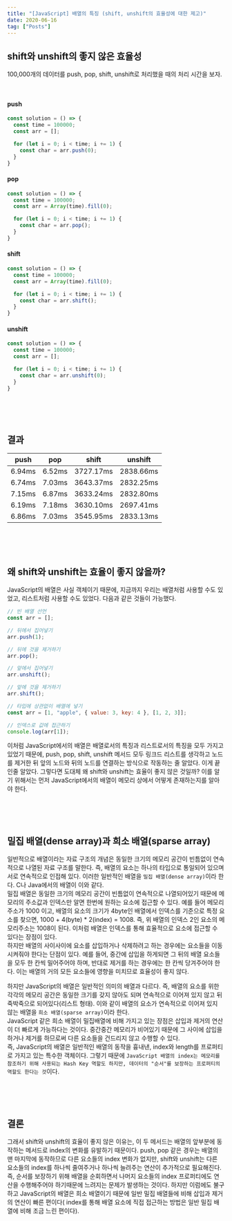 ```yaml
---
title: "[JavaScript] 배열의 특징 (shift, unshift의 효율성에 대한 제고)"
date: 2020-06-16
tag: ["Posts"]
---
```


## shift와 unshift의 좋지 않은 효율성

100,000개의 데이터를 push, pop, shift, unshift로 처리했을 때의 처리 시간을 보자.

<br>

#### push

  ```javascript
  const solution = () => {
    const time = 100000;
    const arr = [];

    for (let i = 0; i < time; i += 1) {
      const char = arr.push(0);
    }
  }
  ```

#### pop

  ```javascript
  const solution = () => {
    const time = 100000;
    const arr = Array(time).fill(0);

    for (let i = 0; i < time; i += 1) {
      const char = arr.pop();
    }
  }
  ```

#### shift

  ```javascript
  const solution = () => {
    const time = 100000;
    const arr = Array(time).fill(0);

    for (let i = 0; i < time; i += 1) {
      const char = arr.shift();
    }
  }
  ```

#### unshift

  ```javascript
  const solution = () => {
    const time = 100000;
    const arr = [];

    for (let i = 0; i < time; i += 1) {
      const char = arr.unshift(0);
    }
  }
  ```

<br><br><br>

## 결과

|  push  |   pop  |    shift  |  unshift  |
|--------|--------|-----------|-----------|
| 6.94ms | 6.52ms | 3727.17ms | 2838.66ms |
| 6.74ms | 7.03ms | 3643.37ms | 2832.25ms |
| 7.15ms | 6.87ms | 3633.24ms | 2832.80ms |
| 6.19ms | 7.18ms | 3630.10ms | 2697.41ms |
| 6.86ms | 7.03ms | 3545.95ms | 2833.13ms |

<br><br><br>

## 왜 shift와 unshift는 효율이 좋지 않을까?

JavaScript의 배열은 사실 객체이기 때문에, 지금까지 우리는 배열처럼 사용할 수도 있었고, 리스트처럼 사용할 수도 있었다. 다음과 같은 것들이 가능했다.

  ```javascript
  // 빈 배열 선언
  const arr = [];

  // 뒤에서 집어넣기
  arr.push(1);

  // 뒤에 것을 제거하기
  arr.pop();

  // 앞에서 집어넣기
  arr.unshift();

  // 앞에 것을 제거하기
  arr.shift();

  // 타입에 상관없이 배열에 넣기
  const arr = [1, "apple", { value: 3, key: 4 }, [1, 2, 3]];

  // 인덱스로 값에 접근하기
  console.log(arr[1]);
  ```

이처럼 JavaScript에서의 배열은 배열로서의 특징과 리스트로서의 특징을 모두 가지고 있었기 때문에, push, pop, shift, unshift 메서드 모두 링크드 리스트를 생각하고 노드를 제거한 뒤 앞의 노드와 뒤의 노드를 연결하는 방식으로 작동하는 줄 알았다. 이게 끝인줄 알았다. 그렇다면 도대체 왜 shift와 unshift는 효율이 좋지 않은 것일까? 이를 알기 위해서는 먼저 JavaScript에서의 배열이 메모리 상에서 어떻게 존재하는지를 알아야 한다.

<br><br><br>

## 밀집 배열(dense array)과 희소 배열(sparse array)

일반적으로 배열이라는 자료 구조의 개념은 동일한 크기의 메모리 공간이 빈틈없이 연속적으로 나열된 자료 구조를 말한다. 즉, 배열의 요소는 하나의 타입으로 통일되어 있으며 서로 연속적으로 인접해 있다. 이러한 일반적인 배열을 `밀집 배열(dense array)`이라 한다. C나 Java에서의 배열이 이와 같다.  
밀집 배열은 동일한 크기의 메모리 공간이 빈틈없이 연속적으로 나열되어있기 때문에 메모리의 주소값과 인덱스만 알면 한번에 원하는 요소에 접근할 수 있다. 예를 들어 메모리 주소가 1000 이고, 배열의 요소의 크기가 4byte인 배열에서 인덱스를 기준으로 특정 요소를 찾으면, 1000 + 4(byte) * 2(index) = 1008. 즉, 위 배열의 인덱스 2인 요소의 메모리주소는 1008이 된다. 이처럼 배열은 인덱스를 통해 효율적으로 요소에 접근할 수 있다는 장점이 있다.  
하지만 배열의 사이사이에 요소를 삽입하거나 삭제하려고 하는 경우에는 요소들을 이동시켜줘야 한다는 단점이 있다. 예를 들어, 중간에 삽입을 하게되면 그 뒤의 배열 요소들을 모두 한 칸씩 밀어주어야 하며, 반대로 제거를 하는 경우에는 한 칸씩 당겨주어야 한다. 이는 배열의 거의 모든 요소들에 영향을 미치므로 효율성이 좋지 않다.  
  
하지만 JavaScript의 배열은 일반적인 의미의 배열과 다르다. 즉, 배열의 요소를 위한 각각의 메모리 공간은 동일한 크기를 갖지 않아도 되며 연속적으로 이어져 있지 않고 뒤죽박죽으로 되어있다(리스트 형태). 이와 같이 배열의 요소가 연속적으로 이어져 있지 않는 배열을 `희소 배열(sparse array)`이라 한다.  
JavaScript 같은 희소 배열이 밀집배열에 비해 가지고 있는 장점은 삽입과 제거의 연산이 더 빠르게 가능하다는 것이다. 중간중간 메모리가 비어있기 때문에 그 사이에 삽입을 하거나 제거를 하므로써 다른 요소들을 건드리지 않고 수행할 수 있다.  
즉, JavaScript의 배열은 일반적인 배열의 동작을 흉내낸, index와 length를 프로퍼티로 가지고 있는 특수한 객체이다. 그렇기 때문에 `JavaScript 배열의 index는 메모리를 참조하기 위해 사용되는 Hash Key 역할도 하지만, 데이터의 "순서"를 보장하는 프로퍼티의 역할도 한다는 것`이다.

<br><br><br>

## 결론

그래서 shift와 unshift의 효율이 좋지 않은 이유는, 이 두 메서드는 배열의 앞부분에 동작하는 메서드로 index의 변화를 유발하기 때문이다. push, pop 같은 경우는 배열의 맨 마지막에 동작하므로 다른 요소들의 index 변화가 없지만, shift와 unshift는 다른 요소들의 index를 하나씩 줄여주거나 하나씩 늘려주는 연산이 추가적으로 필요해진다. 즉, 순서를 보장하기 위해 배열을 순회하면서 나머지 요소들의 index 프로퍼티에도 연산을 수행해주어야 하기때문에 느려지는 문제가 발생하는 것이다. 하지만 이럼에도 불구하고 JavaScript의 배열은 희소 배열이기 때문에 일반 밀집 배열들에 비해 삽입과 제거의 연산이 빠른 편이다( index를 통해 배열 요소에 직접 접근하는 방법은 일반 밀집 배열에 비해 조금 느린 편이다).
